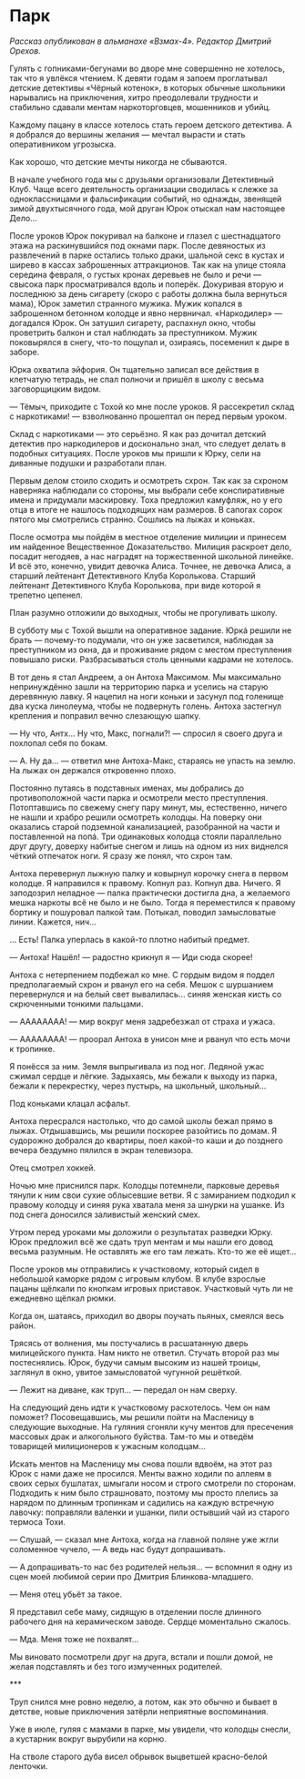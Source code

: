 
# Парк

_Рассказ опубликован в альманахе «Взмах-4». Редактор Дмитрий Орехов._

Гулять с гопниками-бегунами во дворе мне совершенно не хотелось, так что я увлёкся чтением. К девяти годам я запоем проглатывал детские детективы «Чёрный котенок», в которых обычные школьники нарывались на приключения, хитро преодолевали трудности и стабильно сдавали ментам наркоторговцев, мошенников и убийц.

Каждому пацану в классе хотелось стать героем детского детектива. А я добрался до вершины желания — мечтал вырасти и стать оперативником угрозыска.

Как хорошо, что детские мечты никогда не сбываются.

В начале учебного года мы с друзьями организовали Детективный Клуб. Чаще всего деятельность организации сводилась к слежке за одноклассницами и фальсификации событий, но однажды, звенящей зимой двухтысячного года, мой друган Юрок отыскал нам настоящее Дело…

После уроков Юрок покуривал на балконе и глазел с шестнадцатого этажа на раскинувшийся под окнами парк. После девяностых из развлечений в парке остались только драки, шальной секс в кустах и ширево в кассах заброшенных аттракционов. Так как на улице стояла середина февраля, о густых кронах деревьев не было и речи — свысока парк просматривался вдоль и поперёк. Докуривая вторую и последнюю за день сигарету (скоро с работы должна была вернуться мама), Юрок заметил странного мужика. Мужик копался в заброшенном бетонном колодце и явно нервничал. «Наркодилер» — догадался Юрок. Он затушил сигарету, распахнул окно, чтобы проветрить балкон и стал наблюдать за преступником. Мужик поковырялся в снегу, что-то пощупал и, озираясь, посеменил к дыре в заборе.

Юрка охватила эйфория. Он тщательно записал все действия в клетчатую тетрадь, не спал полночи и пришёл в школу с весьма заговорщицким видом.

— Тёмыч, приходите с Тохой ко мне после уроков. Я рассекретил склад с наркотиками! — взволнованно прошептал он перед первым уроком.

Склад с наркотиками — это серьёзно. Я как раз дочитал детский детектив про наркодилеров и досконально знал, что следует делать в подобных ситуациях. После уроков мы пришли к Юрку, сели на диванные подушки и разработали план.

Первым делом стоило сходить и осмотреть схрон. Так как за схроном наверняка наблюдали со стороны, мы выбрали себе конспиративные имена и придумали маскировку. Тоха предложил камуфляж, но у его отца в итоге не нашлось подходящих нам размеров. В сапогах сорок пятого мы смотрелись странно. Сошлись на лыжах и коньках.

После осмотра мы пойдём в местное отделение милиции и принесем им найденное Вещественное Доказательство. Милиция раскроет дело, посадит негодяев, а нас наградят на торжественной школьной линейке. И всё это, конечно, увидит девочка Алиса. Точнее, не девочка Алиса, а старший лейтенант Детективного Клуба Королькова. Старший лейтенант Детективного Клуба Королькова, при виде которой я трепетно цепенел.

План разумно отложили до выходных, чтобы не прогуливать школу.

В субботу мы с Тохой вышли на оперативное задание. Юркá решили не брать — почему-то подумали, что он уже засветился, наблюдая за преступником из окна, да и проживание рядом с местом преступления повышало риски. Разбрасываться столь ценными кадрами не хотелось.

В тот день я стал Андреем, а он Антоха Максимом. Мы максимально непринуждённо зашли на территорию парка и уселись на старую деревянную лавку. Я нацепил на ноги коньки и засунул под голенище два куска линолеума, чтобы не подвернуть голень. Антоха застегнул крепления и поправил вечно слезающую шапку.

— Ну что, Антх… Ну что, Макс, погнали?! — спросил я своего друга и похлопал себя по бокам.

— А. Ну да… — ответил мне Антоха-Макс, стараясь не упасть на землю. На лыжах он держался откровенно плохо.

Постоянно путаясь в подставных именах, мы добрались до противоположной части парка и осмотрели место преступления. Потоптавшись по свежему снегу пару минут, мы, естественно, ничего не нашли и храбро решили осмотреть колодцы. На поверку они оказались старой подземной канализацией, разобранной на части и поставленной на попá. Три одинаковых колодца стояли параллельно друг другу, доверху набитые снегом и лишь на одном из них виднелся чёткий отпечаток ноги. Я сразу же понял, что схрон там.

Антоха перевернул лыжную палку и ковырнул корочку снега в первом колодце. Я направился к правому. Копнул раз. Копнул два. Ничего.
Я заподозрил неладное — палка практически достигла дна, а желаемого мешка наркоты всё не было и не было. Тогда я переместился к правому бортику и пошуровал палкой там. Потыкал, поводил замысловатые линии. Кажется, нич…

… Есть! Палка уперлась в какой-то плотно набитый предмет.

— Антоха! Нашёл! — радостно крикнул я — Иди сюда скорее!

Антоха с нетерпением подбежал ко мне. С гордым видом я поддел предполагаемый схрон и рванул его на себя. Мешок с шуршанием перевернулся и на белый свет вывалилась… синяя женская кисть со скрюченными тонкими пальцами.

— АААААААА! — мир вокруг меня задребезжал от страха и ужаса. 

— АААААААА! — проорал Антоха в унисон мне и рванул что есть мочи к тропинке.

Я понёсся за ним. Земля выпрыгивала из под ног. Ледяной ужас сжимал сердце и лёгкие. Задыхаясь, мы бежали к выходу из парка, бежали к перекрестку, через пустырь, на школьный, школьный…

Под коньками клацал асфальт.

Антоха пересрался настолько, что до самой школы бежал прямо в лыжах.
Отдышавшись, мы решили поскорее разойтись по домам. Я судорожно добрался до квартиры, поел какой-то каши и до позднего вечера бездумно пялился в экран телевизора.

Отец смотрел хоккей.

Ночью мне приснился парк. Колодцы потемнели, парковые деревья тянули к ним свои сухие облысевшие ветви. Я с замиранием подходил к правому колодцу и синяя рука хватала меня за шнурки на ушанке. Из под снега доносился заливистый женский смех.

Утром перед уроками мы доложили о результатах разведки Юрку. Юрок предложил всё же сдать труп ментам и мы нашли его довод весьма разумным. Не оставлять же его там лежать. Кто-то же её ищет…

После уроков мы отправились к участковому, который сидел в небольшой каморке рядом с игровым клубом. В клубе взрослые пацаны щёлкали по кнопкам игровых приставок. Участковый чуть ли не ежедневно щёлкал рюмки.

Когда он, шатаясь, приходил во дворы поучать пьяных, смеялся весь район.

Трясясь от волнения, мы постучались в расшатанную дверь милицейского пункта. Нам никто не ответил. Стучать второй раз мы постеснялись. Юрок, будучи самым высоким из нашей троицы, заглянул в окно, увитое замысловатой чугунной решёткой.

— Лежит на диване, как труп… — передал он нам сверху.

На следующий день идти к участковому расхотелось. Чем он нам поможет? Посовещавшись, мы решили пойти на Масленицу в следующие выходные. На гуляния сгоняли кучу ментов для пресечения массовых драк и алкогольного буйства. Там-то мы и отведём товарищей милиционеров к ужасным колодцам…

Искать ментов на Масленицу мы снова пошли вдвоём, на этот раз Юрок с нами даже не просился. Менты важно ходили по аллеям в своих серых бушлатах, шмыгали носом и строго смотрели по сторонам. Подходить к ним было страшновато, поэтому мы просто плелись за нарядом по длинным тропинкам и садились на каждую встречную лавочку: поправляли валенки и ушанки, пили остывший чай из старого термоса Тохи.

— Слушай, — сказал мне Антоха, когда на главной поляне уже жгли соломенное чучело, — А ведь нас будут допрашивать. 

— А допрашивать-то нас без родителей нельзя… — вспомнил я одну из сцен моей любимой серии про Дмитрия Блинкова-младшего. 

— Меня отец убьёт за такое.

Я представил себе маму, сидящую в отделении после длинного рабочего дня на керамическом заводе. Сердце моментально сжалось.

— Мда. Меня тоже не похвалят…

Мы виновато посмотрели друг на друга, встали и пошли домой, не желая подставлять и без того измученных родителей.

\*\*\*

Труп снился мне ровно неделю, а потом, как это обычно и бывает в детстве, новые приключения затёрли неприятные воспоминания.

Уже в июле, гуляя с мамами в парке, мы увидели, что колодцы снесли, а кустарник вокруг вырубили на корню.

На стволе старого дуба висел обрывок выцветшей красно-белой ленточки.